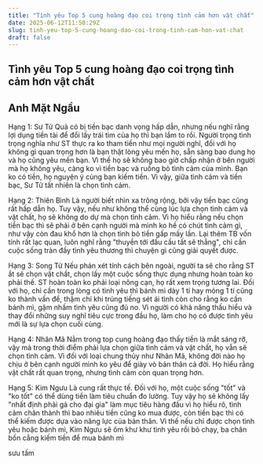 ```yaml
---
title: "Tình yêu Top 5 cung hoàng đạo coi trọng tình cảm hơn vật chất"
date: 2025-06-12T11:50:29Z
slug: tinh-yeu-top-5-cung-hoang-dao-coi-trong-tinh-cam-hon-vat-chat
draft: false
---
```


## Tình yêu Top 5 cung hoàng đạo coi trọng tình cảm hơn vật chất

## Anh Mặt Ngầu

Hạng 1: Sư Tử​
 Quả có bị tiền bạc danh vọng hấp dẫn, nhưng nếu nghĩ rằng lợi dụng tiền tài để đổi lấy trái tim của họ thì bạn lầm to rồi. Người trọng tình trọng nghĩa như ST thực ra ko tham tiền như mọi người nghĩ, đối với họ không gì quan trọng hơn là bạn thật lòng yêu mến họ, sẵn sàng bao dung họ và họ cũng yêu mến bạn. Vì thế họ sẽ không bao​ giờ chấp nhận ở bên người mà họ không yêu, càng ko vì tiền bạc và ruồng bỏ tình cảm của mình. Bạn ko có tiền, họ nguyện ý cùng bạn kiếm tiền. Vì vậy, giữa tình cảm và tiền bạc, Sư Tử tất nhiên là chọn tình cảm.​
 

 Hạng 2: Thiên Bình
Là người biết nhìn xa trông rộng, bởi vậy tiền bạc cũng rất hấp dẫn họ. Tuy vậy, nếu như không thể cùng lúc lựa chọn tình cảm và vật chất, họ sẽ không do dự mà chọn tình cảm. Vì họ hiểu rằng nếu chọn tiền bạc thì sẽ phải ở bên cạnh người mà mình ko hề có chút tình cảm gì, như vậy còn đau khổ hơn là chọn tình bỏ tiền gấp mấy lần. Lại thêm TB vốn tính rất lạc quan, luôn nghĩ rằng "thuyền tới đầu cầu tất sẽ thẳng", chỉ cần cuộc sống tràn đầy tình yêu thương thì chuyện gì cũng giải quyết được.
 

 Hạng 3: Song Tử
 Nếu phán xét tính cách bên ngoài, người ta sẽ cho rằng ST ắt sẽ chọn vật chất, chọn lấy một cuộc sống thực dụng nhưng hoàn toàn ko phải thế. ST hoàn toàn ko phải loại nông cạn, họ rất xem trọng tương lai. Đối với họ, chỉ cần trong lòng có tình yêu thì bánh mì dày 1 tí hay mỏng 1 tí cũng ko thành vấn đề, thậm chí khi trúng tiếng sét ái tình còn cho rằng ko cần bánh mì, gặm nhấm tình yêu cũng đủ no. Vì người có khả năng thấu hiểu và thay đổi những suy nghĩ tiêu cực trong đầu họ, làm cho họ có được tình yêu mới là sự lựa chọn cuối cùng.
 

 Hạng 4: Nhân Mã
Nằm trong top cung hoàng đạo thấy tiền là mắt sáng rỡ, vậy mà trong thời điểm phải lựa chọn giữa tình cảm và vật chất, họ vẫn sẽ chọn tình cảm. Vì đối với loại chung thủy như Nhân Mã, không đời nào họ chịu ở bên cạnh người mình ko yêu để giày vò bản thân cả đời. Họ hiểu rằng vật chất rất quan trọng, nhưng tình cảm còn quan trọng hơn.
 

 Hạng 5: Kim Ngưu
 Là cung rất thực tế. Đối với họ, một cuộc sống "tốt" và "ko tốt" có thể dùng tiền làm tiêu chuẩn đo lường. Tuy vậy họ sẽ không lấy "nhất định phải gả cho đại gia" làm mục tiêu hàng đầu vì họ hiểu rõ, tình cảm chân thành thì bao nhiêu tiền cũng ko mua được, còn tiền bạc thì có thể kiếm được dựa vào năng lực của bản thân. Vì thế nếu chỉ được chọn tình yêu hoặc bánh mì, Kim Ngưu sẽ ôm khư khư tình yêu rồi bỏ chạy, ba chân bốn cẳng kiếm tiền để mua bánh mì
 
sưu tấm​
